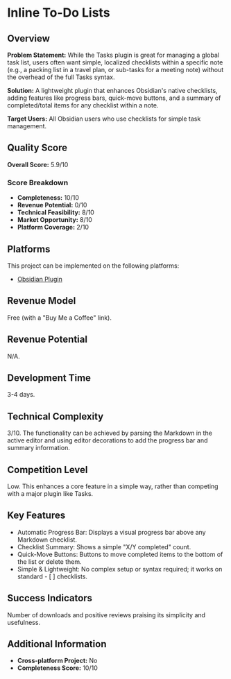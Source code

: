 # Inline To-Do Lists

## Overview
**Problem Statement:** While the Tasks plugin is great for managing a global task list, users often want simple, localized checklists within a specific note (e.g., a packing list in a travel plan, or sub-tasks for a meeting note) without the overhead of the full Tasks syntax.

**Solution:** A lightweight plugin that enhances Obsidian's native checklists, adding features like progress bars, quick-move buttons, and a summary of completed/total items for any checklist within a note.

**Target Users:** All Obsidian users who use checklists for simple task management.

## Quality Score
**Overall Score:** 5.9/10

### Score Breakdown
- **Completeness:** 10/10
- **Revenue Potential:** 0/10
- **Technical Feasibility:** 8/10
- **Market Opportunity:** 8/10
- **Platform Coverage:** 2/10

## Platforms
This project can be implemented on the following platforms:
- [Obsidian Plugin](./platforms/obsidian-plugin/)

## Revenue Model
Free (with a "Buy Me a Coffee" link).

## Revenue Potential
N/A.

## Development Time
3-4 days.

## Technical Complexity
3/10. The functionality can be achieved by parsing the Markdown in the active editor and using editor decorations to add the progress bar and summary information.

## Competition Level
Low. This enhances a core feature in a simple way, rather than competing with a major plugin like Tasks.

## Key Features
- Automatic Progress Bar: Displays a visual progress bar above any Markdown checklist.
- Checklist Summary: Shows a simple "X/Y completed" count.
- Quick-Move Buttons: Buttons to move completed items to the bottom of the list or delete them.
- Simple & Lightweight: No complex setup or syntax required; it works on standard - [ ] checklists.

## Success Indicators
Number of downloads and positive reviews praising its simplicity and usefulness.

## Additional Information
- **Cross-platform Project:** No
- **Completeness Score:** 10/10
